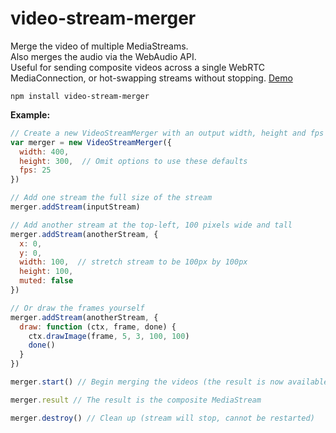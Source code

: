 # video-stream-merger
Merge the video of multiple MediaStreams.   
Also merges the audio via the WebAudio API.  
Useful for sending composite videos across a single WebRTC MediaConnection, or hot-swapping streams without stopping. 
[Demo](https://rationalcoding.github.io/video-stream-merger/)

`npm install video-stream-merger`

**Example:**
```javascript
// Create a new VideoStreamMerger with an output width, height and fps
var merger = new VideoStreamMerger({
  width: 400,
  height: 300,  // Omit options to use these defaults
  fps: 25
}) 

// Add one stream the full size of the stream
merger.addStream(inputStream)

// Add another stream at the top-left, 100 pixels wide and tall
merger.addStream(anotherStream, {
  x: 0,
  y: 0,
  width: 100,  // stretch stream to be 100px by 100px
  height: 100,
  muted: false
}) 

// Or draw the frames yourself
merger.addStream(anotherStream, {
  draw: function (ctx, frame, done) {
    ctx.drawImage(frame, 5, 3, 100, 100)
    done()
  }
})

merger.start() // Begin merging the videos (the result is now available)

merger.result // The result is the composite MediaStream

merger.destroy() // Clean up (stream will stop, cannot be restarted)
```
